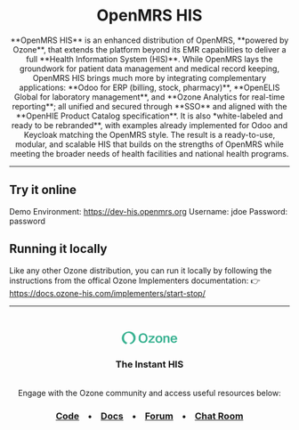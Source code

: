 <h1 align="center">OpenMRS HIS</h1>

<p align="center">
**OpenMRS HIS** is an enhanced distribution of OpenMRS, **powered by Ozone**, that extends the platform beyond its EMR capabilities to deliver a full **Health Information System (HIS)**. While OpenMRS lays the groundwork for patient data management and medical record keeping, OpenMRS HIS brings much more by integrating complementary applications: **Odoo for ERP (billing, stock, pharmacy)**, **OpenELIS Global for laboratory management**, and **Ozone Analytics for real-time reporting**; all unified and secured through **SSO** and aligned with the **OpenHIE Product Catalog specification**.
It is also *white-labeled and ready to be rebranded**, with examples already implemented for Odoo and Keycloak matching the OpenMRS style.
The result is a ready-to-use, modular, and scalable HIS that builds on the strengths of OpenMRS while meeting the broader needs of health facilities and national health programs.
</p>

---

## Try it online

Demo Environment: https://dev-his.openmrs.org 
Username: jdoe
Password: password

## Running it locally

Like any other Ozone distribution, you can run it locally by following the instructions from the offical Ozone Implementers documentation:
👉 https://docs.ozone-his.com/implementers/start-stop/

---
<br/>

<p align="center">
    <a href="https://docs.ozone-his.com/"><img src="https://raw.githubusercontent.com/ozone-his/.github/refs/heads/main/profile/ozone-logo.png" alt="Ozone" width="20%"/></a>
</p>

<h3 align="center">The Instant HIS</h3>

<p align="center">
    <br/>Engage with the Ozone community and access useful resources below:
</p>

<h3 align="center">
    <a href="https://github.com/ozone-his/">Code</a>&nbsp;&nbsp;&nbsp;&nbsp;•&nbsp;&nbsp;&nbsp;&nbsp;<a href="https://docs.ozone-his.com/">Docs</a>&nbsp;&nbsp;&nbsp;&nbsp;•&nbsp;&nbsp;&nbsp;&nbsp;<a href="https://talk.openmrs.org/c/software/ozone-his/70">Forum</a>&nbsp;&nbsp;&nbsp;&nbsp;•&nbsp;&nbsp;&nbsp;&nbsp;<a href="https://openmrs.slack.com/archives/C02PYQD5D0A">Chat Room</a>
</h3>
